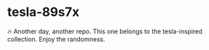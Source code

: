﻿# tesla-89s7x

🔥 Another day, another repo.
This one belongs to the tesla-inspired collection.
Enjoy the randomness.
